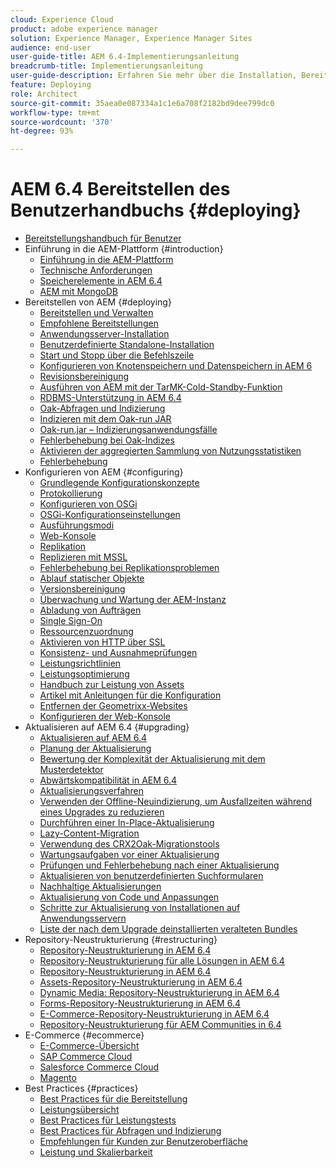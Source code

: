 ```yaml
---
cloud: Experience Cloud
product: adobe experience manager
solution: Experience Manager, Experience Manager Sites
audience: end-user
user-guide-title: AEM 6.4-Implementierungsanleitung
breadcrumb-title: Implementierungsanleitung
user-guide-description: Erfahren Sie mehr über die Installation, Bereitstellung und Architektur von Adobe Experience Manager 6.4, einschließlich der Adobe Managed Services-Cloud-Implementierung.
feature: Deploying
role: Architect
source-git-commit: 35aea0e087334a1c1e6a708f2182bd9dee799dc0
workflow-type: tm+mt
source-wordcount: '370'
ht-degree: 93%

---
```



# AEM 6.4 Bereitstellen des Benutzerhandbuchs {#deploying}

+ [Bereitstellungshandbuch für Benutzer](home.md)
+ Einführung in die AEM-Plattform {#introduction}
   + [Einführung in die AEM-Plattform](platform.md)
   + [Technische Anforderungen](technical-requirements.md)
   + [Speicherelemente in AEM 6.4](storage-elements-in-aem-6.md)
   + [AEM mit MongoDB](aem-with-mongodb.md)
+ Bereitstellen von AEM {#deploying}
   + [Bereitstellen und Verwalten](deploy.md)
   + [Empfohlene Bereitstellungen](recommended-deploys.md)
   + [Anwendungsserver-Installation](application-server-install.md)
   + [Benutzerdefinierte Standalone-Installation](custom-standalone-install.md)
   + [Start und Stopp über die Befehlszeile](command-line-start-and-stop.md)
   + [Konfigurieren von Knotenspeichern und Datenspeichern in AEM 6](data-store-config.md)
   + [Revisionsbereinigung](revision-cleanup.md)
   + [Ausführen von AEM mit der TarMK-Cold-Standby-Funktion](tarmk-cold-standby.md)
   + [RDBMS-Unterstützung in AEM 6.4](rdbms-support-in-aem.md)
   + [Oak-Abfragen und Indizierung](queries-and-indexing.md)
   + [Indizieren mit dem Oak-run JAR](indexing-via-the-oak-run-jar.md)
   + [Oak-run.jar – Indizierungsanwendungsfälle](oak-run-indexing-usecases.md)
   + [Fehlerbehebung bei Oak-Indizes](troubleshooting-oak-indexes.md)
   + [Aktivieren der aggregierten Sammlung von Nutzungsstatistiken](opt-in-aggregated-usage-statistics.md)
   + [Fehlerbehebung](troubleshooting.md)
+ Konfigurieren von AEM {#configuring}
   + [Grundlegende Konfigurationskonzepte](configuring.md)
   + [Protokollierung](configure-logging.md)
   + [Konfigurieren von OSGi](configuring-osgi.md)
   + [OSGi-Konfigurationseinstellungen](osgi-configuration-settings.md)
   + [Ausführungsmodi](configure-runmodes.md)
   + [Web-Konsole](web-console.md)
   + [Replikation](replication.md)
   + [Replizieren mit MSSL](mssl-replication.md)
   + [Fehlerbehebung bei Replikationsproblemen](troubleshoot-rep.md)
   + [Ablauf statischer Objekte](expiration-static-objects.md)
   + [Versionsbereinigung](version-purging.md)
   + [Überwachung und Wartung der AEM-Instanz](monitoring-and-maintaining.md)
   + [Abladung von Aufträgen](offloading.md)
   + [Single Sign-On](single-sign-on.md)
   + [Ressourcenzuordnung](resource-mapping.md)
   + [Aktivieren von HTTP über SSL](https://experienceleague.adobe.com/docs/experience-manager-64/administering/security/ssl-by-default.html)
   + [Konsistenz- und Ausnahmeprüfungen](consistency-check.md)
   + [Leistungsrichtlinien](performance-guidelines.md)
   + [Leistungsoptimierung](configuring-performance.md)
   + [Handbuch zur Leistung von Assets](https://experienceleague.adobe.com/docs/experience-manager-64/assets/administer/performance-tuning-guidelines.html?lang=de)
   + [Artikel mit Anleitungen für die Konfiguration](ht-deploy.md)
   + [Entfernen der Geometrixx-Websites](removing-the-geometrixx-sites.md)
   + [Konfigurieren der Web-Konsole](configuring-web-console.md)
+ Aktualisieren auf AEM 6.4 {#upgrading}
   + [Aktualisieren auf AEM 6.4](upgrade.md)
   + [Planung der Aktualisierung](upgrade-planning.md)
   + [Bewertung der Komplexität der Aktualisierung mit dem Musterdetektor ](pattern-detector.md)
   + [Abwärtskompatibilität in AEM 6.4](backward-compatibility.md)
   + [Aktualisierungsverfahren](upgrade-procedure.md)
   + [Verwenden der Offline-Neuindizierung, um Ausfallzeiten während eines Upgrades zu reduzieren](upgrade-offline-reindexing.md)
   + [Durchführen einer In-Place-Aktualisierung](in-place-upgrade.md)
   + [Lazy-Content-Migration](lazy-content-migration.md)
   + [Verwendung des CRX2Oak-Migrationstools](using-crx2oak.md)
   + [Wartungsaufgaben vor einer Aktualisierung](pre-upgrade-maintenance-tasks.md)
   + [Prüfungen und Fehlerbehebung nach einer Aktualisierung](post-upgrade-checks-and-troubleshooting.md)
   + [Aktualisieren von benutzerdefinierten Suchformularen](upgrading-custom-search-forms.md)
   + [Nachhaltige Aktualisierungen](sustainable-upgrades.md)
   + [Aktualisierung von Code und Anpassungen](upgrading-code-and-customizations.md)
   + [Schritte zur Aktualisierung von Installationen auf Anwendungsservern](app-server-upgrade.md)
   + [Liste der nach dem Upgrade deinstallierten veralteten Bundles](obsolete-bundles.md)
+ Repository-Neustrukturierung {#restructuring}
   + [Repository-Neustrukturierung in AEM 6.4](repository-restructuring.md)
   + [Repository-Neustrukturierung für alle Lösungen in AEM 6.4](all-repository-restructuring-in-aem-6-4.md)
   + [Repository-Neustrukturierung in AEM 6.4](sites-repository-restructuring-in-aem-6-4.md)
   + [Assets-Repository-Neustrukturierung in AEM 6.4](https://experienceleague.adobe.com/docs/experience-manager-64/deploying/restructuring/repository-restructuring.html?lang=de)
   + [Dynamic Media: Repository-Neustrukturierung in AEM 6.4](dynamicmedia-repository-restructuring-in-aem-6-4.md)
   + [Forms-Repository-Neustrukturierung in AEM 6.4](forms-repository-restructuring-in-aem-6-4.md)
   + [E-Commerce-Repository-Neustrukturierung in AEM 6.4](ecommerce-repository-restructuring-in-aem-6-4.md)
   + [Repository-Neustrukturierung für AEM Communities in 6.4](communities-repository-restructuring-in-aem-6-4.md)
+ E-Commerce {#ecommerce}
   + [E-Commerce-Übersicht](ecommerce.md)
   + [SAP Commerce Cloud](sap-commerce-cloud.md)
   + [Salesforce Commerce Cloud](https://github.com/adobe/commerce-salesforce)
   + [Magento](https://www.adobe.io/apis/experiencecloud/commerce-integration-framework/integrations.html#!AdobeDocs/commerce-cif-documentation/master/integrations/02-AEM-Magento.md)
+ Best Practices {#practices}
   + [Best Practices für die Bereitstellung](best-practices.md)
   + [Leistungsübersicht](performance-tree.md)
   + [Best Practices für Leistungstests](best-practices-for-performance-testing.md)
   + [Best Practices für Abfragen und Indizierung](best-practices-for-queries-and-indexing.md)
   + [Empfehlungen für Kunden zur Benutzeroberfläche](ui-recommendations.md)
   + [Leistung und Skalierbarkeit](performance.md)


<!--

To be removed:
[Quickstart for AEM Screens](setting-up-a-basic-project-screens.md)
[Device Control Center](device-control-center.md)
[repository-restructuring-in-aem64](repository-restructuring-in-aem64.md)
[Web Console] (configuring-web-console.md)
[Configuring and Deploying AEM Screens](configuring-screens-introduction.md)
[Kickstart Guide](kickstart-for-aem-screens.md)
/help/sites/deploying/using/performance-lp.md
/help/sites-deploying/do-not-delete-performance-guidelines-pdf.md
/help/sites-deploying/removing-the-geometrixx-sites.md
/help/sites-deploying/consistency-check.md

Redirects:
[(Enabling HTTP Over SSL)](config-ssl.md) redirect to /content/help/en/experience-manager/6-4/sites-administering/ssl-by-default
-->
